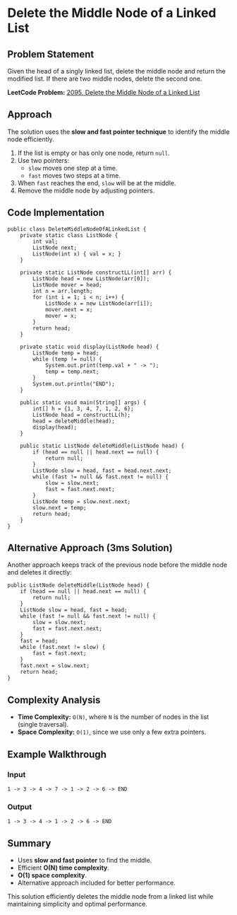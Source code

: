 # Delete the Middle Node of a Linked List

## Problem Statement
Given the head of a singly linked list, delete the middle node and return the modified list. If there are two middle nodes, delete the second one.

**LeetCode Problem:** [2095. Delete the Middle Node of a Linked List](https://leetcode.com/problems/delete-the-middle-node-of-a-linked-list/description/)

## Approach
The solution uses the **slow and fast pointer technique** to identify the middle node efficiently.

1. If the list is empty or has only one node, return `null`.
2. Use two pointers:
    - `slow` moves one step at a time.
    - `fast` moves two steps at a time.
3. When `fast` reaches the end, `slow` will be at the middle.
4. Remove the middle node by adjusting pointers.

## Code Implementation

```java[]
public class DeleteMiddleNodeOfALinkedList {
    private static class ListNode {
        int val;
        ListNode next;
        ListNode(int x) { val = x; }
    }

    private static ListNode constructLL(int[] arr) {
        ListNode head = new ListNode(arr[0]);
        ListNode mover = head;
        int n = arr.length;
        for (int i = 1; i < n; i++) {
            ListNode x = new ListNode(arr[i]);
            mover.next = x;
            mover = x;
        }
        return head;
    }

    private static void display(ListNode head) {
        ListNode temp = head;
        while (temp != null) {
            System.out.print(temp.val + " -> ");
            temp = temp.next;
        }
        System.out.println("END");
    }

    public static void main(String[] args) {
        int[] h = {1, 3, 4, 7, 1, 2, 6};
        ListNode head = constructLL(h);
        head = deleteMiddle(head);
        display(head);
    }

    public static ListNode deleteMiddle(ListNode head) {
        if (head == null || head.next == null) {
            return null;
        }
        ListNode slow = head, fast = head.next.next;
        while (fast != null && fast.next != null) {
            slow = slow.next;
            fast = fast.next.next;
        }
        ListNode temp = slow.next.next;
        slow.next = temp;
        return head;
    }
}
```

## Alternative Approach (3ms Solution)
Another approach keeps track of the previous node before the middle node and deletes it directly:

```java[]
public ListNode deleteMiddle(ListNode head) {
    if (head == null || head.next == null) {
        return null;
    }
    ListNode slow = head, fast = head;
    while (fast != null && fast.next != null) {
        slow = slow.next;
        fast = fast.next.next;
    }
    fast = head;
    while (fast.next != slow) {
        fast = fast.next;
    }
    fast.next = slow.next;
    return head;
}
```

## Complexity Analysis
- **Time Complexity:** `O(N)`, where `N` is the number of nodes in the list (single traversal).
- **Space Complexity:** `O(1)`, since we use only a few extra pointers.

## Example Walkthrough
### Input
```java[]
1 -> 3 -> 4 -> 7 -> 1 -> 2 -> 6 -> END
```
### Output
```java[]
1 -> 3 -> 4 -> 1 -> 2 -> 6 -> END
```

## Summary
- Uses **slow and fast pointer** to find the middle.
- Efficient **O(N) time complexity**.
- **O(1) space complexity**.
- Alternative approach included for better performance.

This solution efficiently deletes the middle node from a linked list while maintaining simplicity and optimal performance.
